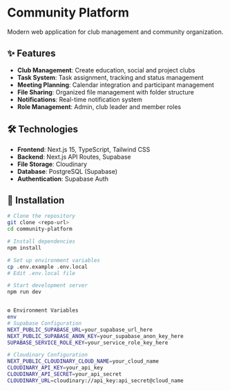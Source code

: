 # Community Platform

Modern web application for club management and community organization.

## ✨ Features

- **Club Management**: Create education, social and project clubs  
- **Task System**: Task assignment, tracking and status management  
- **Meeting Planning**: Calendar integration and participant management  
- **File Sharing**: Organized file management with folder structure  
- **Notifications**: Real-time notification system  
- **Role Management**: Admin, club leader and member roles  

## 🛠️ Technologies

- **Frontend**: Next.js 15, TypeScript, Tailwind CSS  
- **Backend**: Next.js API Routes, Supabase  
- **File Storage**: Cloudinary  
- **Database**: PostgreSQL (Supabase)  
- **Authentication**: Supabase Auth  

## 🚀 Installation

```bash
# Clone the repository
git clone <repo-url>
cd community-platform

# Install dependencies
npm install

# Set up environment variables
cp .env.example .env.local
# Edit .env.local file

# Start development server
npm run dev


⚙️ Environment Variables
env
# Supabase Configuration
NEXT_PUBLIC_SUPABASE_URL=your_supabase_url_here
NEXT_PUBLIC_SUPABASE_ANON_KEY=your_supabase_anon_key_here
SUPABASE_SERVICE_ROLE_KEY=your_service_role_key_here

# Cloudinary Configuration
NEXT_PUBLIC_CLOUDINARY_CLOUD_NAME=your_cloud_name
CLOUDINARY_API_KEY=your_api_key
CLOUDINARY_API_SECRET=your_api_secret
CLOUDINARY_URL=cloudinary://api_key:api_secret@cloud_name
